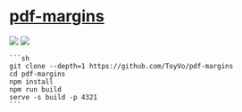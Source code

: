 # [pdf-margins](https://github.com/ToyVo/pdf-margins)

![](https://img.shields.io/github/license/ToyVo/pdf-margins?style=flat-square) ![](https://img.shields.io/github/last-commit/scillidan/pdf-margins/main?label=last%20commit%20(fork)&style=flat-square)

````{tab} From source
```sh
git clone --depth=1 https://github.com/ToyVo/pdf-margins
cd pdf-margins
npm install
npm run build
serve -s build -p 4321
```
````